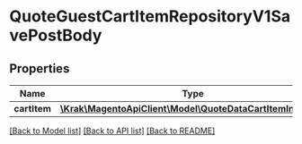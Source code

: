 # QuoteGuestCartItemRepositoryV1SavePostBody

## Properties
Name | Type | Description | Notes
------------ | ------------- | ------------- | -------------
**cartItem** | [**\Krak\MagentoApiClient\Model\QuoteDataCartItemInterface**](QuoteDataCartItemInterface.md) |  | 

[[Back to Model list]](../README.md#documentation-for-models) [[Back to API list]](../README.md#documentation-for-api-endpoints) [[Back to README]](../README.md)


